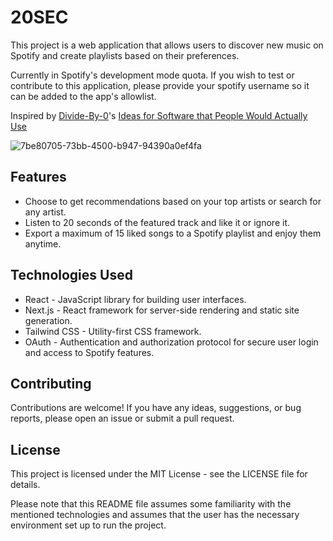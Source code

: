 # 20SEC

This project is a web application that allows users to discover new music on Spotify and create playlists based on their preferences.

Currently in Spotify's development mode quota. If you wish to test or contribute to this application, please provide your spotify username so it can be added to the app's allowlist.

Inspired by [Divide-By-0](https://github.com/Divide-By-0/)'s [Ideas for Software that People Would Actually Use](https://github.com/Divide-By-0/ideas-for-projects-people-would-use) 

![7be80705-73bb-4500-b947-94390a0ef4fa](https://github.com/lucasferrazlima/20SEC/assets/98855058/c60459e7-294d-4869-968b-f17e9eb67fb6)

## Features

- Choose to get recommendations based on your top artists or search for any artist.
- Listen to 20 seconds of the featured track and like it or ignore it.
- Export a maximum of 15 liked songs to a Spotify playlist and enjoy them anytime.

## Technologies Used

- React - JavaScript library for building user interfaces.
- Next.js - React framework for server-side rendering and static site generation.
- Tailwind CSS - Utility-first CSS framework.
- OAuth - Authentication and authorization protocol for secure user login and access to Spotify features.

## Contributing

Contributions are welcome! If you have any ideas, suggestions, or bug reports, please open an issue or submit a pull request.

## License

This project is licensed under the MIT License - see the LICENSE file for details.

Please note that this README file assumes some familiarity with the mentioned technologies and assumes that the user has the necessary environment set up to run the project.
